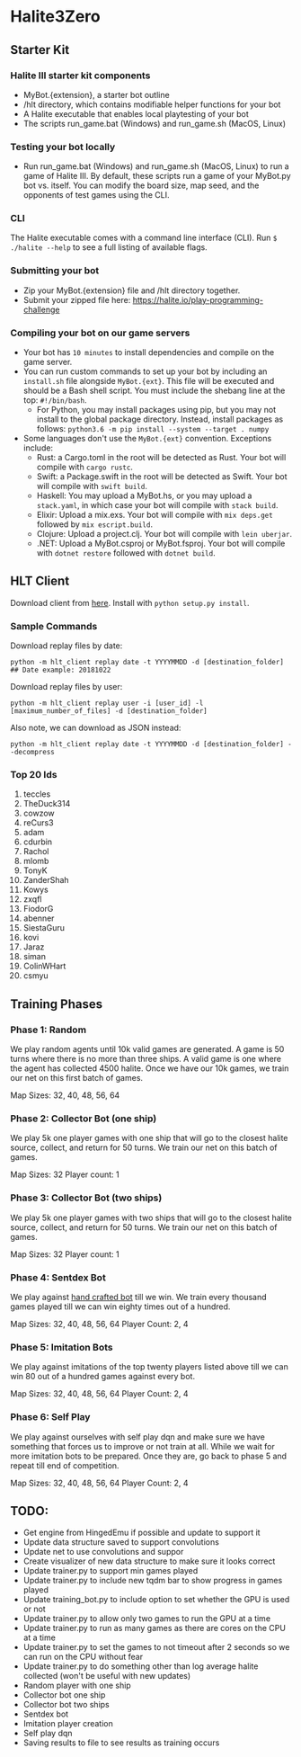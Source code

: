 # Halite3Zero

## Starter Kit

### Halite III starter kit components
* MyBot.{extension}, a starter bot outline
* /hlt directory, which contains modifiable helper functions for your bot
* A Halite executable that enables local playtesting of your bot
* The scripts run_game.bat (Windows) and run_game.sh (MacOS, Linux)

### Testing your bot locally
* Run run_game.bat (Windows) and run_game.sh (MacOS, Linux) to run a game of Halite III. By default, these scripts run a game of your MyBot.py bot vs. itself.  You can modify the board size, map seed, and the opponents of test games using the CLI.

### CLI
The Halite executable comes with a command line interface (CLI). Run `$ ./halite --help` to see a full listing of available flags.

### Submitting your bot
* Zip your MyBot.{extension} file and /hlt directory together.
* Submit your zipped file here: https://halite.io/play-programming-challenge

### Compiling your bot on our game servers
* Your bot has `10 minutes` to install dependencies and compile on the game server.
* You can run custom commands to set up your bot by including an `install.sh` file alongside `MyBot.{ext}`. This file will be executed and should be a Bash shell script. You must include the shebang line at the top: `#!/bin/bash`.
  * For Python, you may install packages using pip, but you may not install to the global package directory. Instead, install packages as follows: `python3.6 -m pip install --system --target . numpy`
* Some languages don't use the `MyBot.{ext}` convention. Exceptions include:
  * Rust: a Cargo.toml in the root will be detected as Rust. Your bot will compile with `cargo rustc`.
  * Swift: a Package.swift in the root will be detected as Swift. Your bot will compile with `swift build`.
  * Haskell: You may upload a MyBot.hs, or you may upload a `stack.yaml`, in which case your bot will compile with `stack build`.
  * Elixir: Upload a mix.exs. Your bot will compile with `mix deps.get` followed by `mix escript.build`.
  * Clojure: Upload a project.clj. Your bot will compile with `lein uberjar`.
  * .NET: Upload a MyBot.csproj or MyBot.fsproj. Your bot will compile with `dotnet restore` followed with `dotnet build`.

## HLT Client

Download client from [here](https://halite.io/assets/downloads/Halite3Tools.zip). Install with `python setup.py install`.

### Sample Commands

Download replay files by date:

```shell
python -m hlt_client replay date -t YYYYMMDD -d [destination_folder] ## Date example: 20181022
```

Download replay files by user:

```shell
python -m hlt_client replay user -i [user_id] -l [maximum_number_of_files] -d [destination_folder]
```

Also note, we can download as JSON instead:

```shell
python -m hlt_client replay date -t YYYYMMDD -d [destination_folder] --decompress
```

### Top 20 Ids

1. teccles
2. TheDuck314
3. cowzow
4. reCurs3
5. adam
6. cdurbin
7. Rachol
8. mlomb
9. TonyK
10. ZanderShah
11. Kowys
12. zxqfl
13. FiodorG
14. abenner
15. SiestaGuru
16. kovi
17. Jaraz
18. siman
19. ColinWHart
20. csmyu

## Training Phases
### Phase 1: Random

We play random agents until 10k valid games are generated. A game is 50 turns where there is no more than three ships. A valid game is one where the agent has collected 4500 halite. Once we have our 10k games, we train our net on this first batch of games.

Map Sizes: 32, 40, 48, 56, 64

### Phase 2: Collector Bot (one ship)

We play 5k one player games with one ship that will go to the closest halite source, collect, and return for 50 turns. We train our net on this batch of games.

Map Sizes: 32
Player count: 1

### Phase 3: Collector Bot (two ships)

We play 5k one player games with two ships that will go to the closest halite source, collect, and return for 50 turns. We train our net on this batch of games.

Map Sizes: 32
Player count: 1

### Phase 4: Sentdex Bot

We play against [hand crafted bot](https://www.youtube.com/watch?v=aMjSJGtXdeg) till we win. We train every thousand games played till we can win eighty times out of a hundred.

Map Sizes: 32, 40, 48, 56, 64
Player Count: 2, 4

### Phase 5: Imitation Bots

We play against imitations of the top twenty players listed above till we can win 80 out of a hundred games against every bot. 

Map Sizes: 32, 40, 48, 56, 64
Player Count: 2, 4

### Phase 6: Self Play

We play against ourselves with self play dqn and make sure we have something that forces us to improve or not train at all. While we wait for more imitation bots to be prepared. Once they are, go back to phase 5 and repeat till end of competition.

Map Sizes: 32, 40, 48, 56, 64
Player Count: 2, 4

## TODO:

* Get engine from HingedEmu if possible and update to support it
* Update data structure saved to support convolutions
* Update net to use convolutions and suppor
* Create visualizer of new data structure to make sure it looks correct
* Update trainer.py to support min games played
* Update trainer.py to include new tqdm bar to show progress in games played
* Update training_bot.py to include option to set whether the GPU is used or not
* Update trainer.py to allow only two games to run the GPU at a time
* Update trainer.py to run as many games as there are cores on the CPU at a time
* Update trainer.py to set the games to not timeout after 2 seconds so we can run on the CPU without fear
* Update trainer.py to do something other than log average halite collected (won't be useful with new updates)
* Random player with one ship
* Collector bot one ship
* Collector bot two ships
* Sentdex bot
* Imitation player creation
* Self play dqn
* Saving results to file to see results as training occurs